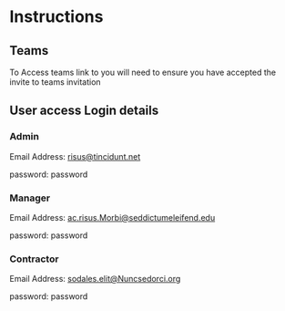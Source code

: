 # Instructions 

## Teams

To Access teams link to you will need to ensure you have accepted the invite to teams invitation



## User access Login details

### Admin 

Email Address: risus@tincidunt.net

password: password

### Manager

Email Address: ac.risus.Morbi@seddictumeleifend.edu

password: password

### Contractor

Email Address: sodales.elit@Nuncsedorci.org

password: password
